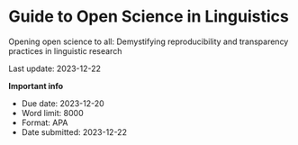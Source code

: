 
# Guide to Open Science in Linguistics

Opening open science to all: Demystifying reproducibility and
transparency practices in linguistic research

Last update: 2023-12-22

**Important info**

- Due date: 2023-12-20
- Word limit: 8000
- Format: APA
- Date submitted: 2023-12-22
